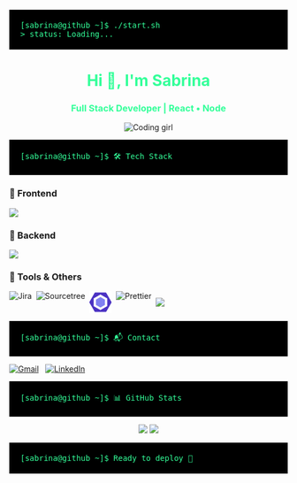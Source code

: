 <pre style="background:#000; color:#33FF99; padding:20px; font-family:monospace; font-size:14px;">
[sabrina@github ~]$ ./start.sh
> status: Loading...
</pre>

<h1 align="center" style="color:#33FF99;">Hi 👋, I'm Sabrina</h1>
<h3 align="center" style="color:#33FF99;">Full Stack Developer | React • Node</h3>

<p align="center">
  <img src="https://media.giphy.com/media/AXtFMwP1ZvjZSBtmGk/giphy.gif" width="160" alt="Coding girl" />
</p>

<pre style="background:#000; color:#33FF99; padding:20px; font-family:monospace; font-size:14px;">
[sabrina@github ~]$ 🛠️ Tech Stack
</pre>

### 🎨 Frontend
<p style="display: flex; gap: 8px; align-items: center; flex-wrap: wrap;">
  <img src="https://skillicons.dev/icons?i=react,nextjs,redux,javascript,typescript,html,css,sass" />
</p>

### 🧠 Backend
<p style="display: flex; gap: 8px; align-items: center; flex-wrap: wrap;">
  <img src="https://skillicons.dev/icons?i=nodejs,express,postgres,mongodb,prisma,sequelize" />
</p>

### 🧰 Tools & Others
<p style="display: flex; gap: 8px; align-items: center; flex-wrap: wrap;">
  <img src="https://cdn.jsdelivr.net/gh/devicons/devicon/icons/jira/jira-original.svg" height="40" alt="Jira" />
  <img src="https://cdn.jsdelivr.net/gh/devicons/devicon/icons/sourcetree/sourcetree-original.svg" height="40" alt="Sourcetree" />
  <img src="https://raw.githubusercontent.com/devicons/devicon/master/icons/eslint/eslint-original.svg" height="40" alt="ESLint" />
  <img src="https://cdn.jsdelivr.net/gh/PKief/vscode-material-icon-theme@main/icons/prettier.svg" height="40" alt="Prettier" />
  <img src="https://skillicons.dev/icons?i=git,github,postman,figma,ubuntu" />
</p>

<pre style="background:#000; color:#33FF99; padding:20px; font-family:monospace; font-size:14px;">
[sabrina@github ~]$ 📬 Contact
</pre>

<p style="display: flex; gap: 12px; align-items: center;">
  <a href="mailto:sabrinademetrio96@gmail.com">
    <img src="https://skillicons.dev/icons?i=gmail" alt="Gmail" height="40"/>
  </a>
  <a href="https://www.linkedin.com/in/sabrina-demetrio/">
    <img src="https://skillicons.dev/icons?i=linkedin" alt="LinkedIn" height="40"/>
  </a>
</p>

<pre style="background:#000; color:#33FF99; padding:20px; font-family:monospace; font-size:14px;">
[sabrina@github ~]$ 📊 GitHub Stats
</pre>

<p align="center">
  <img src="https://github-readme-stats.vercel.app/api?username=SabriBere&show_icons=true&theme=radical&include_all_commits=true&count_private=true" width="420"/>
  <img src="https://github-readme-stats.vercel.app/api/top-langs/?username=SabriBere&layout=compact&theme=radical" width="420"/>
</p>

<pre style="background:#000; color:#33FF99; padding:20px; font-family:monospace; font-size:14px;">
[sabrina@github ~]$ Ready to deploy 🚀
</pre>
